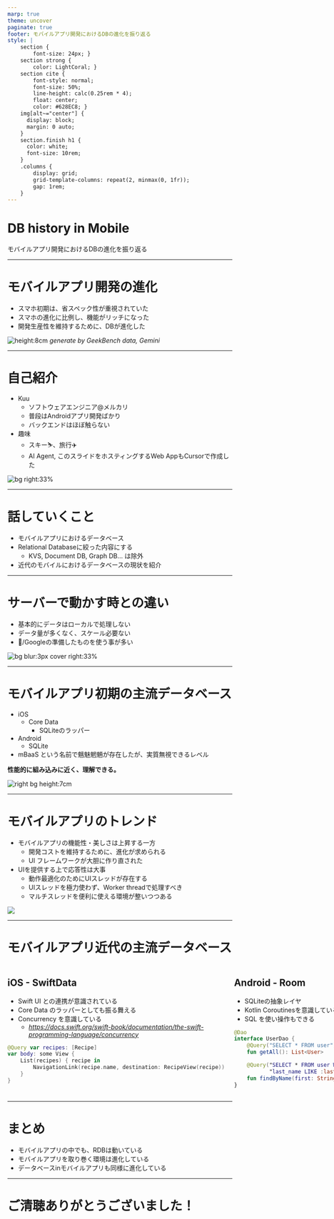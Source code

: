 ```yaml
---
marp: true
theme: uncover
paginate: true
footer: モバイルアプリ開発におけるDBの進化を振り返る
style: |
    section {
        font-size: 24px; }
    section strong {
        color: LightCoral; }
    section cite {
        font-style: normal;
        font-size: 50%;
        line-height: calc(0.25rem * 4);
        float: center;
        color: #628EC8; }
    img[alt~="center"] {
      display: block;
      margin: 0 auto; 
    }
    section.finish h1 {
      color: white;
      font-size: 10rem;
    }
    .columns {
        display: grid;
        grid-template-columns: repeat(2, minmax(0, 1fr));
        gap: 1rem;
    }
---
```


# DB history in Mobile

モバイルアプリ開発におけるDBの進化を振り返る

---

# モバイルアプリ開発の進化

- スマホ初期は、省スペック性が重視されていた
- スマホの進化に比例し、機能がリッチになった
- 開発生産性を維持するために、DBが進化した

![height:8cm](./ios_benchmark_graph.png)
<cite>generate by GeekBench data, Gemini</cite>

---
# 自己紹介

- Kuu 
    - ソフトウェアエンジニア@メルカリ
    - 普段はAndroidアプリ開発ばかり
    - バックエンドはほぼ触らない
- 趣味
    - スキー⛷️、旅行✈️
    - AI Agent, このスライドをホスティングするWeb AppもCursorで作成した

![bg right:33%](../icon.jpg)

---

# 話していくこと

- モバイルアプリにおけるデータベース
- Relational Databaseに絞った内容にする
    - KVS, Document DB, Graph DB... は除外
- 近代のモバイルにおけるデータベースの現状を紹介

---

# サーバーで動かす時との違い
- 基本的にデータはローカルで処理しない
- データ量が多くなく、スケール必要ない
- /Googleの準備したものを使う事が多い

![bg blur:3px cover right:33%](./server.png)

---

# モバイルアプリ初期の主流データベース

- iOS
    - Core Data
        - SQLiteのラッパー
- Android
    - SQLite
- mBaaS という名前で魑魅魍魎が存在したが、実質無視できるレベル

**性能的に組み込みに近く、理解できる。**

![right bg height:7cm](./ios_benchmark_graph.png)

---

# モバイルアプリのトレンド

- モバイルアプリの機能性・美しさは上昇する一方
    - 開発コストを維持するために、進化が求められる
    - UI フレームワークが大胆に作り直された
- UIを提供する上で応答性は大事
    - 動作最適化のためにUIスレッドが存在する
    - UIスレッドを極力使わず、Worker threadで処理すべき
    - マルチスレッドを便利に使える環境が整いつつある

![](./ios_benchmark_graph.png)

---

# モバイルアプリ近代の主流データベース

<div class="columns">
<div>

## iOS - SwiftData

- Swift UI との連携が意識されている
- Core Data のラッパーとしても振る舞える
- Concurrency を意識している
    - <cite>https://docs.swift.org/swift-book/documentation/the-swift-programming-language/concurrency</cite>


```swift
@Query var recipes: [Recipe]
var body: some View {
	List(recipes) { recipe in
		NavigationLink(recipe.name, destination: RecipeView(recipe))
	}
}
```

</div>
<div>

## Android - Room

- SQLiteの抽象レイヤ
- Kotlin Coroutinesを意識している
- SQL を使い操作もできる

```kotlin
@Dao
interface UserDao {
    @Query("SELECT * FROM user")
    fun getAll(): List<User>

    @Query("SELECT * FROM user WHERE first_name LIKE :first AND " +
           "last_name LIKE :last LIMIT 1")
    fun findByName(first: String, last: String): User
}
```

</div>
</div>

---

# まとめ

- モバイルアプリの中でも、RDBは動いている
- モバイルアプリを取り巻く環境は進化している
- データベースinモバイルアプリも同様に進化している

---

# ご清聴ありがとうございました！
